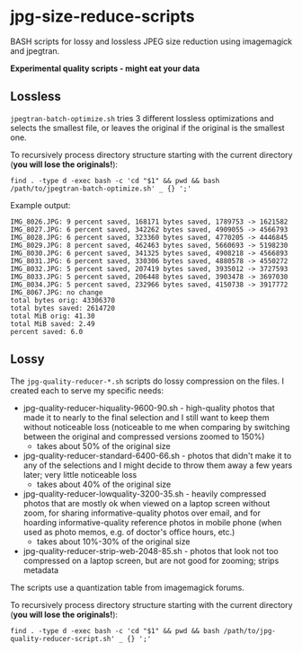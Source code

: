 # jpg-size-reduce-scripts

BASH scripts for lossy and lossless JPEG size reduction using imagemagick and jpegtran.

**Experimental quality scripts - might eat your data**

## Lossless

`jpegtran-batch-optimize.sh` tries 3 different lossless optimizations and selects the smallest file, or leaves the original if the original is the smallest one.

To recursively process directory structure starting with the current directory (**you will lose the originals!**):

```
find . -type d -exec bash -c 'cd "$1" && pwd && bash /path/to/jpegtran-batch-optimize.sh' _ {} ';'
```

Example output:

```
IMG_8026.JPG: 9 percent saved, 168171 bytes saved, 1789753 -> 1621582
IMG_8027.JPG: 6 percent saved, 342262 bytes saved, 4909055 -> 4566793
IMG_8028.JPG: 6 percent saved, 323360 bytes saved, 4770205 -> 4446845
IMG_8029.JPG: 8 percent saved, 462463 bytes saved, 5660693 -> 5198230
IMG_8030.JPG: 6 percent saved, 341325 bytes saved, 4908218 -> 4566893
IMG_8031.JPG: 6 percent saved, 330306 bytes saved, 4880578 -> 4550272
IMG_8032.JPG: 5 percent saved, 207419 bytes saved, 3935012 -> 3727593
IMG_8033.JPG: 5 percent saved, 206448 bytes saved, 3903478 -> 3697030
IMG_8034.JPG: 5 percent saved, 232966 bytes saved, 4150738 -> 3917772
IMG_8067.JPG: no change
total bytes orig: 43306370
total bytes saved: 2614720
total MiB orig: 41.30
total MiB saved: 2.49
percent saved: 6.0
```

## Lossy

The `jpg-quality-reducer-*.sh` scripts do lossy compression on the files. I created each to serve my specific needs:

* jpg-quality-reducer-hiquality-9600-90.sh - high-quality photos that made it to nearly to the final selection and I still want to keep them without noticeable loss (noticeable to me when comparing by switching between the original and compressed versions zoomed to 150%)
    * takes about 50% of the original size
* jpg-quality-reducer-standard-6400-66.sh - photos that didn't make it to any of the selections and I might decide to throw them away a few years later; very little noticeable loss
    * takes about 40% of the original size
* jpg-quality-reducer-lowquality-3200-35.sh - heavily compressed photos that are mostly ok when viewed on a laptop screen without zoom, for sharing informative-quality photos over email, and for hoarding informative-quality reference photos in mobile phone (when used as photo memos, e.g. of doctor's office hours, etc.)
    * takes about 10%-30% of the original size
* jpg-quality-reducer-strip-web-2048-85.sh - photos that look not too compressed on a laptop screen, but are not good for zooming; strips metadata

The scripts use a quantization table from imagemagick forums.


To recursively process directory structure starting with the current directory (**you will lose the originals!**):

```
find . -type d -exec bash -c 'cd "$1" && pwd && bash /path/to/jpg-quality-reducer-script.sh' _ {} ';'
```
